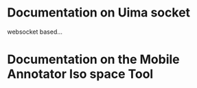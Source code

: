 # Documentation on Uima socket
websocket based...

# Documentation on the Mobile Annotator Iso space Tool